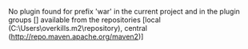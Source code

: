 No plugin found for prefix 'war' in the current project and in the plugin groups [] 
available from the repositories [local (C:\Users\overkills\.m2\repository), central 
(http://repo.maven.apache.org/maven2)]
